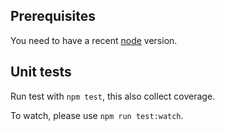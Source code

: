## Prerequisites

You need to have a recent [node](https://nodejs.org/) version.

## Unit tests

Run test with `npm test`, this also collect coverage.

To watch, please use `npm run test:watch`.
